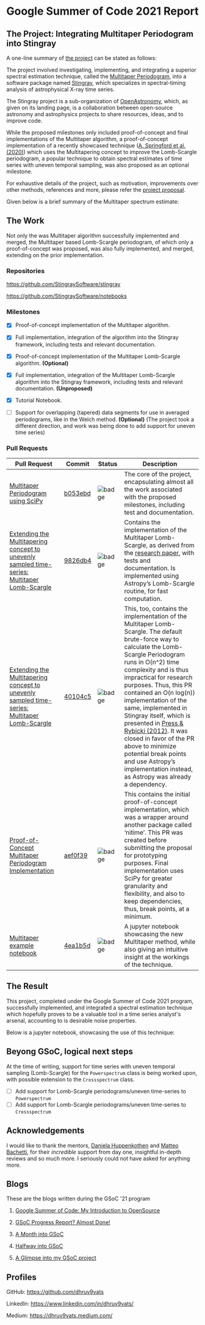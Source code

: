 # Google Summer of Code 2021 Report

## The Project: Integrating Multitaper Periodogram into Stingray

A one-line summary of [the
project](https://summerofcode.withgoogle.com/projects/#5521109757198336)
can be stated as follows:

The project involved investigating, implementing, and integrating a
superior spectral estimation technique, called the [Multitaper
Periodogram](https://en.wikipedia.org/wiki/Multitaper), into a software package named
[Stingray](https://github.com/StingraySoftware/stingray), which
specializes in spectral-timing analysis of astrophysical X-ray time
series.

The Stingray project is a sub-organization of
[OpenAstronomy](https://openastronomy.org/), which, as given on its
landing page, is a collaboration between open-source astronomy and
astrophysics projects to share resources, ideas, and to improve code.

While the proposed milestones only included proof-of-concept and final
implementations of the Multitaper algorithm, a proof-of-concept
implementation of a recently showcased technique ([A. Springford et al.
(2020)](https://iopscience.iop.org/article/10.3847/1538-3881/ab7fa1)) which uses the Multitapering concept to improve the Lomb-Scargle
periodogram, a popular technique to obtain spectral estimates of time
series with uneven temporal sampling, was also proposed as an optional
milestone.

For exhaustive details of the project, such as motivation, improvements over other methods, references and more,
please refer the [project proposal](https://gist.github.com/dhruv9vats/fdbf193600cefdaf8c8e2f54bfd83083).

Given below is a brief summary of the Multitaper spectrum estimate:

<script src="https://gist.github.com/dhruv9vats/49b9d27ca313882723a4492471aa499c.js">
</script>

## The Work

Not only the was Multitaper algorithm successfully implemented and
merged, the Multitaper based Lomb-Scargle periodogram, of which only a
proof-of-concept was proposed, was also fully implemented, and merged,
extending on the prior implementation.

### Repositories

<https://github.com/StingraySoftware/stingray>

<https://github.com/StingraySoftware/notebooks>

### Milestones

- [X]  Proof-of-concept implementation of the Multitaper algorithm.

- [X]  Full implementation, integration of the algorithm into the
Stingray framework, including tests and relevant documentation.

- [X]  Proof-of-concept implementation of the Multitaper Lomb-Scargle
algorithm. **(Optional)**

- [x]  Full implementation, integration of the Multitaper Lomb-Scargle
algorithm into the Stingray framework, including tests and relevant
documentation. **(Unproposed)**

- [X]  Tutorial Notebook.

- [ ]  Support for overlapping (tapered) data segments for use in
averaged periodograms, like in the Welch method. **(Optional)** (The
project took a different direction, and work was being done to add
support for uneven time series)

### Pull Requests

| Pull Request                                                                                                                                          | Commit                                                                                                            | Status     | Description                                                                                                                                                                                                                                                                                                                                                                                                                                                                                                                          |
| ----------------------------------------------------------------------------------------------------------------------------------------------------- | ----------------------------------------------------------------------------------------------------------------- | ---------------- | ------------------------------------------------------------------------------------------------------------------------------------------------------------------------------------------------------------------------------------------------------------------------------------------------------------------------------------------------------------------------------------------------------------------------------------------------------------------------------------------------------------------------------------ |
| [Multitaper Periodogram using SciPy](https://github.com/StingraySoftware/stingray/pull/578)                                                           | [b053ebd](https://github.com/StingraySoftware/stingray/pull/578/commits/b053ebdbbca52229c04cb63463b83d0d21df499d) | ![badge](https://shields.io/badge/PR-Merged-blueviolet?style=for-the-badge&logo=appveyor)   | The core of the project, encapsulating almost all the work associated with the proposed milestones, including test and documentation.                                                                                                                                                                                                                                                                                                                                                                                                |
| [Extending the Multitapering concept to unevenly sampled time-series: Multitaper Lomb-Scargle](https://github.com/StingraySoftware/stingray/pull/584) | [9826db4](https://github.com/StingraySoftware/stingray/pull/584/commits/9826db4b4e18cd34ef2d519b33e10f77e4afd2b0) | <img width=200/>![badge](https://shields.io/badge/PR-Merged-blueviolet?style=for-the-badge&logo=appveyor)   | Contains the implementation of the Multitaper Lomb-Scargle, as derived from the [research paper](https://iopscience.iop.org/article/10.3847/1538-3881/ab7fa1), with tests and documentation. Is implemented using Astropy’s Lomb-Scargle routine, for fast computation.                                                                                                                                                                                                                                                                                                                             |
| [Extending the Multitapering concept to unevenly sampled time-series: Multitaper Lomb-Scargle](https://github.com/StingraySoftware/stingray/pull/583) | [40104c5](https://github.com/StingraySoftware/stingray/pull/583/commits/40104c5e42b86a9fe82819db186bfd5a187166d4) | ![badge](https://shields.io/badge/PR-Closed-red?style=for-the-badge&logo=appveyor)  | This, too, contains the implementation of the Multitaper Lomb-Scargle. The default brute-force way to calculate the Lomb-Scargle Periodogram runs in O(n^2) time complexity and is thus impractical for research purposes. Thus, this PR contained an O(n log(n)) implementation of the same, implemented in Stingray itself, which is presented in [Press & Rybicki (2012)](https://www.researchgate.net/publication/258561369_Fast_calculation_of_the_Lomb-Scargle_periodogram_using_nonequispaced_fast_Fourier_transforms). It was closed in favor of the PR above to minimize potential break points and use Astropy’s implementation instead, as Astropy was already a dependency. |
| [Proof-of-Concept Multitaper Periodogram Implementation](https://github.com/StingraySoftware/stingray/pull/548)                                       | [aef0f39](https://github.com/StingraySoftware/stingray/pull/548/commits/aef0f39c76f471698b53ba565150f6c0f3af130a) | ![badge](https://shields.io/badge/PR-Closed-red?style=for-the-badge&logo=appveyor)  | This contains the initial proof-of-concept implementation, which was a wrapper around another package called ‘nitime’. This PR was created before submitting the proposal for prototyping purposes. Final implementation uses SciPy for greater granularity and flexibility, and also to keep dependencies, thus, break points, at a minimum.               |
| [Multitaper example notebook](https://github.com/StingraySoftware/notebooks/pull/56)                                                                  | [ 4ea1b5d](https://github.com/dhruv9vats/notebooks/commit/4ea1b5d0df23483ad122465fc50888a203c9283b)               | ![badge](https://shields.io/badge/PR-In_Review-lightgreen?style=for-the-badge&logo=appveyor) | A jupyter notebook showcasing the new Multitaper method, while also giving an intuitive insight at the workings of the technique.                                                                                                                                                                                                                                                                                                                                                                                                    |


## The Result

This project, completed under the Google Summer of Code 2021 program,
successfully implemented, and integrated a spectral estimation technique
which hopefully proves to be a valuable tool in a time series analyst's
arsenal, accounting to is desirable noise properties.

Below is a jupyter notebook, showcasing the use of this technique:

<script src="https://gist.github.com/dhruv9vats/767ed9c110e8597150f6497e5f341f88.js"></script>

## Beyong GSoC, logical next steps

At the time of writing, support for time series with uneven temporal sampling (Lomb-Scargle)
for the `Powerspectrum` class is being worked upon, with possible extension
to the `Crossspectrum` class.

- [ ] Add support for Lomb-Scargle periodograms/uneven time-series to `Powerspectrum`
- [ ] Add support for Lomb-Scargle periodograms/uneven time-series to `Crossspectrum`

## Acknowledgements

I would like to thank the mentors, [Daniela Huppenkothen](https://github.com/dhuppenkothen)
and [Matteo Bachetti](https://github.com/matteobachetti), for their 
*incredible* support from day one, insightful in-depth reviews and 
so much more. I seriously could not have asked for anything more.

## Blogs

These are the blogs written during the GSoC '21 program

1.  [Google Summer of Code: My Introduction to
    OpenSource](https://dhruv9vats.medium.com/google-summer-of-code-8c89d5535bd6)

2.  [GSoC Progress Report? Almost
    Done!](https://dhruv9vats.medium.com/gsoc-progress-report-almost-done-6239f301b23)

3.  [A Month into
    GSoC](https://dhruv9vats.medium.com/a-month-into-gsoc-805d42b1b5ce)

4.  [Halfway into
    GSoC](https://dhruv9vats.medium.com/halfway-into-gsoc-b6f9ec014333)

5.  [A Glimpse into my GSoC
    project](https://dhruv9vats.medium.com/a-glimpse-into-my-gsoc-project-25c0fe3296dd)

## Profiles

GitHub: <https://github.com/dhruv9vats>

LinkedIn: <https://www.linkedin.com/in/dhruv9vats/>

Medium: <https://dhruv9vats.medium.com/>
